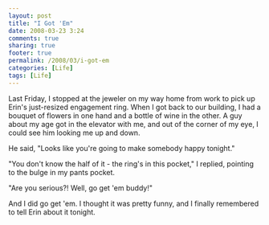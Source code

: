 ```yaml
---
layout: post
title: "I Got 'Em"
date: 2008-03-23 3:24
comments: true
sharing: true
footer: true
permalink: /2008/03/i-got-em
categories: [Life]
tags: [Life]
---
```

Last Friday, I stopped at the jeweler on my way home from work to pick up Erin's just-resized engagement ring.  When I got back to our building, I had a bouquet of flowers in one hand and a bottle of wine in the other.  A guy about my age got in the elevator with me, and out of the corner of my eye, I could see him looking me up and down.

He said, "Looks like you're going to make somebody happy tonight."

"You don't know the half of it - the ring's in this pocket," I replied, pointing to the bulge in my pants pocket.

"Are you serious?!  Well, go get 'em buddy!"

And I did go get 'em.  I thought it was pretty funny, and I finally remembered to tell Erin about it tonight.
